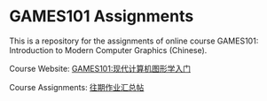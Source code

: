# GAMES101 Assignments

This is a repository for the assignments of online course GAMES101: Introduction to Modern Computer Graphics (Chinese).


Course Website: [GAMES101:现代计算机图形学入门](http://games-cn.org/intro-graphics/)

Course Assignments: [往期作业汇总帖](http://games-cn.org/forums/topic/allhw/)
